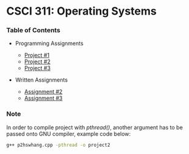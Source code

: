 # CSCI 311: Operating Systems

### Table of Contents

- Programming Assignments

  - [Project #1](./program1/p1hswhang.cc)
  - [Project #2](./program2/p2hswhang.cc)
  - [Project #3](./program3/p3hswhang.cc)

- Written Assignments

  - [Assignment #2](./assignments/hw2.md)
  - [Assignment #3](./assignments/hw3.md)

### Note

In order to compile project with *pthread()*, another argument has to be passed onto GNU compiler, example code below:

```sh
g++ p2hswhang.cpp -pthread -o project2
```
